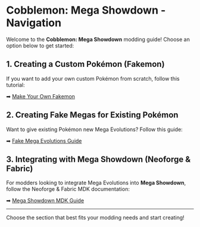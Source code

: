 # Cobblemon: Mega Showdown - Navigation

Welcome to the **Cobblemon: Mega Showdown** modding guide! Choose an option below to get started:

## 1. Creating a Custom Pokémon (Fakemon)

If you want to add your own custom Pokémon from scratch, follow this tutorial:

➡ <a href="https://wiki.cobblemon.com/index.php/Tutorials/Creating_A_Custom_Pokemon" target="_blank" rel="noopener noreferrer">Make Your Own Fakemon</a>

## 2. Creating Fake Megas for Existing Pokémon

Want to give existing Pokémon new Mega Evolutions? Follow this guide:

➡ [Fake Mega Evolutions Guide](https://yajatkaul.github.io/MegaShowdownMDK/monsdata)

## 3. Integrating with Mega Showdown (Neoforge & Fabric)

For modders looking to integrate Mega Evolutions into **Mega Showdown**, follow the Neoforge & Fabric MDK documentation:

➡ [Mega Showdown MDK Guide](https://yajatkaul.github.io/MegaShowdownMDK/integration)

---

Choose the section that best fits your modding needs and start creating!
